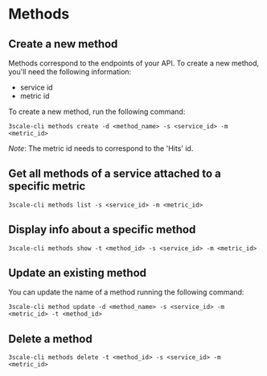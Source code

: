 # Methods

## Create a new method

Methods correspond to the endpoints of your API. To create a new method, you'll need the following information:

- service id
- metric id

To create a new method, run the following command:

`3scale-cli methods create -d <method_name> -s <service_id> -m <metric_id>`

*Note*: The metric id needs to correspond to the 'Hits' id.

## Get all methods of a service attached to a specific metric

`3scale-cli methods list -s <service_id> -m <metric_id>`

## Display info about a specific method
`3scale-cli methods show -t <method_id> -s <service_id> -m <metric_id>`

## Update an existing method

You can update the name of a method running the following command:

`3scale-cli method update -d <method_name> -s <service_id> -m <metric_id> -t <method_id>`

## Delete a method
`3scale-cli methods delete -t <method_id> -s <service_id> -m <metric_id>`


